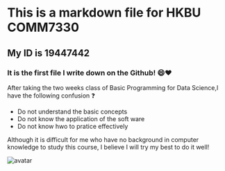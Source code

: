 # This is a markdown file for HKBU COMM7330 
## My ID is 19447442
### It is the first file I write down on the Github! :smile::heart:
After taking the two weeks class of Basic Programming for Data Science,I have the following confusion :question:
- Do not understand the basic concepts
- Do not know the application of the soft ware
- Do not know hwo to pratice effectively

Although it is difficult for me who have no background in computer knowledge to study this course, I believe I will try my best to do it well!

![avatar](https://encrypted-tbn0.gstatic.com/images?q=tbn:ANd9GcQVKcTnXJLvqAlLwKc29CFDbEAaZ4p4dLqc04p4-gSpw4C9ZLK3)
